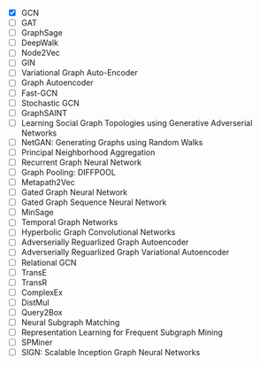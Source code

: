 - [x] GCN
- [ ] GAT
- [ ] GraphSage
- [ ] DeepWalk
- [ ] Node2Vec
- [ ] GIN
- [ ] Variational Graph Auto-Encoder
- [ ] Graph Autoencoder
- [ ] Fast-GCN
- [ ] Stochastic GCN
- [ ] GraphSAINT
- [ ] Learning Social Graph Topologies using Generative Adverserial Networks 
- [ ] NetGAN: Generating Graphs using Random Walks 
- [ ] Principal Neighborhood Aggregation
- [ ] Recurrent Graph Neural Network 
- [ ] Graph Pooling: DIFFPOOL
- [ ] Metapath2Vec
- [ ] Gated Graph Neural Network 
- [ ] Gated Graph Sequence Neural Network 
- [ ] MinSage
- [ ] Temporal Graph Networks
- [ ] Hyperbolic Graph Convolutional Networks
- [ ] Adverserially Reguarlized Graph Autoencoder
- [ ] Adverserially Reguarlized Graph Variational Autoencoder
- [ ] Relational GCN
- [ ] TransE
- [ ] TransR
- [ ] ComplexEx
- [ ] DistMul
- [ ] Query2Box
- [ ] Neural Subgraph Matching
- [ ] Representation Learning for Frequent Subgraph Mining
- [ ] SPMiner 
- [ ] SIGN: Scalable Inception Graph Neural Networks
